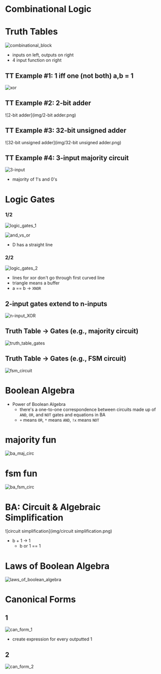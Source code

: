 # Combinational Logic

# Truth Tables

![combinational_block](img/combinational_block.png)
- inputs on left, outputs on right
- 4 input function on right

## TT Example #1: 1 iff one (not both) a,b = 1

![xor](img/xor.png)

## TT Example #2: 2-bit adder

![2-bit adder](img/2-bit adder.png)

## TT Example #3: 32-bit unsigned adder

![32-bit unsigned adder](img/32-bit unsigned adder.png)

## TT Example #4: 3-input majority circuit
![3-input](img/3-input.png)
- majority of 1's and 0's

# Logic Gates

### 1/2

![logic_gates_1](img/logic_gates_1.png)

![and_vs_or](img/and_vs_or.png)

- D has a straight line

### 2/2

![logic_gates_2](img/logic_gates_2.png)
- lines for xor don't go through first curved line
- triangle means a buffer
- a == b -> `XNOR`

## 2-input gates extend to n-inputs

![n-input_XOR](img/n-input_XOR.png)

## Truth Table -> Gates (e.g., majority circuit)

![truth_table_gates](img/truth_table_gates.png)

## Truth Table -> Gates (e.g., FSM  circuit)

![fsm_circuit](img/fsm_circuit.png)

# Boolean Algebra

- Power of Boolean Algebra
    - there's a one-to-one correspondence between circuits made up of `AND`, `OR`, and `NOT` gates and equations in BA
    - `+` means `OR`, `*` means `AND`, `!x` means `NOT`

# majority fun

![ba_maj_circ](img/ba_maj_circ.png)

# fsm fun

![ba_fsm_circ](img/ba_fsm_circ.png)

# BA: Circuit & Algebraic Simplification

![circuit simplification](img/circuit simplification.png)
- b + 1 -> 1
    - b or 1 == 1

# Laws of Boolean Algebra

![laws_of_boolean_algebra](img/laws_of_boolean_algebra.png)

# Canonical Forms

## 1

![can_form_1](img/can_form_1.png)

- create expression for every outputted 1

## 2

![can_form_2](img/can_form_2.png)
